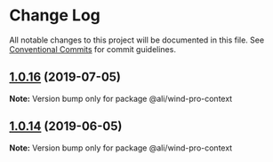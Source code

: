 # Change Log

All notable changes to this project will be documented in this file.
See [Conventional Commits](https://conventionalcommits.org) for commit guidelines.

<a name="1.0.16"></a>
## [1.0.16](https://gitlab.alibaba-inc.com/wind-pro/wind-pro-rc-component/compare/@ali/wind-pro-context@1.0.16-alpha.0...@ali/wind-pro-context@1.0.16) (2019-07-05)




**Note:** Version bump only for package @ali/wind-pro-context

<a name="1.0.14"></a>
## [1.0.14](https://gitlab.alibaba-inc.com/wind-pro/wind-pro-rc-component/compare/@ali/wind-pro-context@1.0.13...@ali/wind-pro-context@1.0.14) (2019-06-05)




**Note:** Version bump only for package @ali/wind-pro-context
